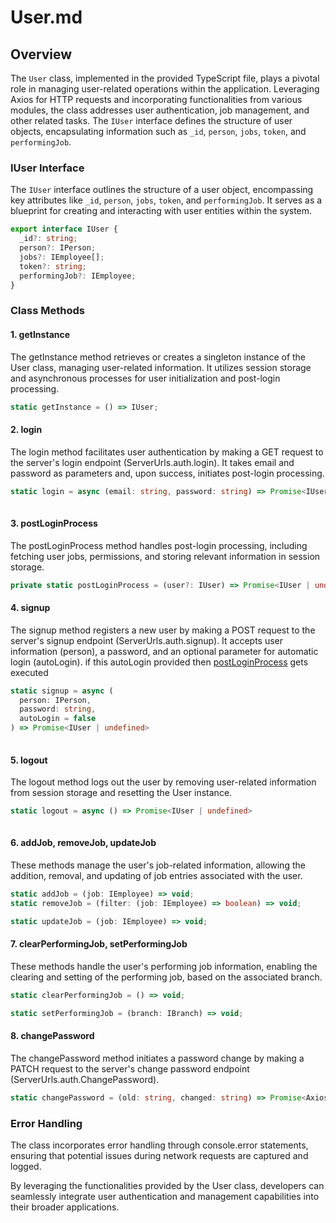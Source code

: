 # User.md

## Overview

The `User` class, implemented in the provided TypeScript file, plays a pivotal role in managing user-related operations within the application. Leveraging Axios for HTTP requests and incorporating functionalities from various modules, the class addresses user authentication, job management, and other related tasks. The `IUser` interface defines the structure of user objects, encapsulating information such as `_id`, `person`, `jobs`, `token`, and `performingJob`.

### IUser Interface

The `IUser` interface outlines the structure of a user object, encompassing key attributes like `_id`, `person`, `jobs`, `token`, and `performingJob`. It serves as a blueprint for creating and interacting with user entities within the system.

```typescript
export interface IUser {
  _id?: string;
  person?: IPerson;
  jobs?: IEmployee[];
  token?: string;
  performingJob?: IEmployee;
}
```
### Class Methods
#### 1. getInstance

The getInstance method retrieves or creates a singleton instance of the User class, managing user-related information. It utilizes session storage and asynchronous processes for user initialization and post-login processing.

```typescript
static getInstance = () => IUser;
```
#### 2. login

The login method facilitates user authentication by making a GET request to the server's login endpoint (ServerUrls.auth.login). It takes email and password as parameters and, upon success, initiates post-login processing.

```typescript
static login = async (email: string, password: string) => Promise<IUser | undefined>
  
```
#### 3. postLoginProcess

The postLoginProcess method handles post-login processing, including fetching user jobs, permissions, and storing relevant information in session storage.

```typescript
private static postLoginProcess = (user?: IUser) => Promise<IUser | undefined> | undefined;
```
#### 4. signup

The signup method registers a new user by making a POST request to the server's signup endpoint (ServerUrls.auth.signup). It accepts user information (person), a password, and an optional parameter for automatic login (autoLogin). if this autoLogin provided then [postLoginProcess](#3-postloginprocess) gets executed

```typescript
static signup = async (
  person: IPerson,
  password: string,
  autoLogin = false
) => Promise<IUser | undefined>
  
```
#### 5. logout

The logout method logs out the user by removing user-related information from session storage and resetting the User instance.

```typescript
static logout = async () => Promise<IUser | undefined>
  
```
#### 6. addJob, removeJob, updateJob

These methods manage the user's job-related information, allowing the addition, removal, and updating of job entries associated with the user.

```typescript
static addJob = (job: IEmployee) => void;
static removeJob = (filter: (job: IEmployee) => boolean) => void;

static updateJob = (job: IEmployee) => void;
```
#### 7. clearPerformingJob, setPerformingJob

These methods handle the user's performing job information, enabling the clearing and setting of the performing job, based on the associated branch.

```typescript
static clearPerformingJob = () => void;

static setPerformingJob = (branch: IBranch) => void;
```
#### 8. changePassword

The changePassword method initiates a password change by making a PATCH request to the server's change password endpoint (ServerUrls.auth.ChangePassword).

```typescript
static changePassword = (old: string, changed: string) => Promise<AxiosResponse<any, any>>;
```
### Error Handling

The class incorporates error handling through console.error statements, ensuring that potential issues during network requests are captured and logged.

By leveraging the functionalities provided by the User class, developers can seamlessly integrate user authentication and management capabilities into their broader applications.